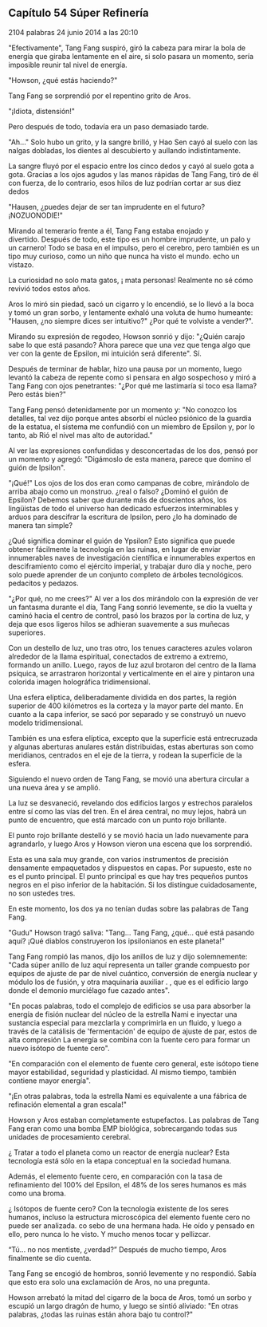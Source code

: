 
## Capítulo 54 Súper Refinería


2104 palabras
24 junio 2014 a las 20:10


"Efectivamente", Tang Fang suspiró, giró la cabeza para mirar la bola de energía que giraba lentamente en el aire, si solo pasara un momento, sería imposible reunir tal nivel de energía.

"Howson, ¿qué estás haciendo?"

Tang Fang se sorprendió por el repentino grito de Aros.

"¡Idiota, distensión!"

Pero después de todo, todavía era un paso demasiado tarde.

"Ah..." Solo hubo un grito, y la sangre brilló, y Hao Sen cayó al suelo con las nalgas dobladas, los dientes al descubierto y aullando indistintamente.

La sangre fluyó por el espacio entre los cinco dedos y cayó al suelo gota a gota. Gracias a los ojos agudos y las manos rápidas de Tang Fang, tiró de él con fuerza, de lo contrario, esos hilos de luz podrían cortar ar sus diez dedos

"Hausen, ¿puedes dejar de ser tan imprudente en el futuro? ¡NOZUONODIE!"

Mirando al temerario frente a él, Tang Fang estaba enojado y divertido. Después de todo, este tipo es un hombre imprudente, un palo y un carnero! Todo se basa en el impulso, pero el cerebro, pero también es un tipo muy curioso, como un niño que nunca ha visto el mundo. echo un vistazo.

La curiosidad no solo mata gatos, ¡ mata personas! Realmente no sé cómo revivió todos estos años.

Aros lo miró sin piedad, sacó un cigarro y lo encendió, se lo llevó a la boca y tomó un gran sorbo, y lentamente exhaló una voluta de humo humeante: "Hausen, ¿no siempre dices ser intuitivo?" ¿Por qué te volviste a vender?".

Mirando su expresión de regodeo, Howson sonrió y dijo: "¿Quién carajo sabe lo que está pasando? Ahora parece que una vez que tenga algo que ver con la gente de Epsilon, mi intuición será diferente". Sí.

Después de terminar de hablar, hizo una pausa por un momento, luego levantó la cabeza de repente como si pensara en algo sospechoso y miró a Tang Fang con ojos penetrantes: "¿Por qué me lastimaría si toco esa llama? Pero estás bien?"

Tang Fang pensó detenidamente por un momento y: "No conozco los detalles, tal vez dijo porque antes absorbí el núcleo psiónico de la guardia de la estatua, el sistema me confundió con un miembro de Epsilon y, por lo tanto, ab Rió el nivel mas alto de autoridad.”

Al ver las expresiones confundidas y desconcertadas de los dos, pensó por un momento y agregó: "Digámoslo de esta manera, parece que domino el guión de Ipsilon".

"¡Qué!" Los ojos de los dos eran como campanas de cobre, mirándolo de arriba abajo como un monstruo. ¿real o falso? ¿Dominó el guión de Epsilon? Debemos saber que durante más de doscientos años, los lingüistas de todo el universo han dedicado esfuerzos interminables y arduos para descifrar la escritura de Ipsilon, pero ¿lo ha dominado de manera tan simple?

¿Qué significa dominar el guión de Ypsilon? Esto significa que puede obtener fácilmente la tecnología en las ruinas, en lugar de enviar innumerables naves de investigación científica e innumerables expertos en desciframiento como el ejército imperial, y trabajar duro día y noche, pero solo puede aprender de un conjunto completo de árboles tecnológicos. pedacitos y pedazos.

"¿Por qué, no me crees?" Al ver a los dos mirándolo con la expresión de ver un fantasma durante el día, Tang Fang sonrió levemente, se dio la vuelta y caminó hacia el centro de control, pasó los brazos por la cortina de luz, y deja que esos ligeros hilos se adhieran suavemente a sus muñecas superiores.

Con un destello de luz, uno tras otro, los tenues caracteres azules volaron alrededor de la llama espiritual, conectados de extremo a extremo, formando un anillo. Luego, rayos de luz azul brotaron del centro de la llama psíquica, se arrastraron horizontal y verticalmente en el aire y pintaron una colorida imagen holográfica tridimensional.

Una esfera elíptica, deliberadamente dividida en dos partes, la región superior de 400 kilómetros es la corteza y la mayor parte del manto. En cuanto a la capa inferior, se sacó por separado y se construyó un nuevo modelo tridimensional.

También es una esfera elíptica, excepto que la superficie está entrecruzada y algunas aberturas anulares están distribuidas, estas aberturas son como meridianos, centrados en el eje de la tierra, y rodean la superficie de la esfera.

Siguiendo el nuevo orden de Tang Fang, se movió una abertura circular a una nueva área y se amplió.

La luz se desvaneció, revelando dos edificios largos y estrechos paralelos entre sí como las vías del tren. En el área central, no muy lejos, habrá un punto de encuentro, que está marcado con un punto rojo brillante.

El punto rojo brillante destelló y se movió hacia un lado nuevamente para agrandarlo, y luego Aros y Howson vieron una escena que los sorprendió.

Esta es una sala muy grande, con varios instrumentos de precisión densamente empaquetados y dispuestos en capas. Por supuesto, este no es el punto principal. El punto principal es que hay tres pequeños puntos negros en el piso inferior de la habitación. Si los distingue cuidadosamente, no son ustedes tres.

En este momento, los dos ya no tenían dudas sobre las palabras de Tang Fang.

"Gudu" Howson tragó saliva: "Tang... Tang Fang, ¿qué... qué está pasando aquí? ¡Qué diablos construyeron los ipsilonianos en este planeta!"

Tang Fang rompió las manos, dijo los anillos de luz y dijo solemnemente: "Cada súper anillo de luz aquí representa un taller grande compuesto por equipos de ajuste de par de nivel cuántico, conversión de energía nuclear y módulo los de fusión, y otra maquinaria auxiliar . , que es el edificio largo donde el demonio murciélago fue cazado antes".

"En pocas palabras, todo el complejo de edificios se usa para absorber la energía de fisión nuclear del núcleo de la estrella Nami e inyectar una sustancia especial para mezclarla y comprimirla en un fluido, y luego a través de la catálisis de 'fermentación' de equipo de ajuste de par, estos de alta compresión La energía se combina con la fuente cero para formar un nuevo isótopo de fuente cero".

"En comparación con el elemento de fuente cero general, este isótopo tiene mayor estabilidad, seguridad y plasticidad. Al mismo tiempo, también contiene mayor energía".

"¡En otras palabras, toda la estrella Nami es equivalente a una fábrica de refinación elemental a gran escala!"

Howson y Aros estaban completamente estupefactos. Las palabras de Tang Fang eran como una bomba EMP biológica, sobrecargando todas sus unidades de procesamiento cerebral.

¿ Tratar a todo el planeta como un reactor de energía nuclear? Esta tecnología está sólo en la etapa conceptual en la sociedad humana.

Además, el elemento fuente cero, en comparación con la tasa de refinamiento del 100% del Epsilon, el 48% de los seres humanos es más como una broma.

¿ Isótopos de fuente cero? Con la tecnología existente de los seres humanos, incluso la estructura microscópica del elemento fuente cero no puede ser analizada. co sebo de una hermana hada. He oído y pensado en ello, pero nunca lo he visto. Y mucho menos tocar y pellizcar.

“Tú… no nos mentiste, ¿verdad?” Después de mucho tiempo, Aros finalmente se dio cuenta.

Tang Fang se encogió de hombros, sonrió levemente y no respondió. Sabía que esto era solo una exclamación de Aros, no una pregunta.

Howson arrebató la mitad del cigarro de la boca de Aros, tomó un sorbo y escupió un largo dragón de humo, y luego se sintió aliviado: "En otras palabras, ¿todas las ruinas están ahora bajo tu control?"
